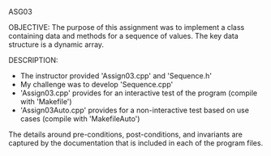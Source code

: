 ASG03

OBJECTIVE: 
The purpose of this assignment was to implement a class containing data and methods for a sequence of values. The key data structure is a dynamic array.

DESCRIPTION: 
- The instructor provided 'Assign03.cpp' and 'Sequence.h'
- My challenge was to develop 'Sequence.cpp' 
- 'Assign03.cpp' provides for an interactive test of the program (compile with 'Makefile')
- 'Assign03Auto.cpp' provides for a non-interactive test based on use cases (compile with 'MakefileAuto')

The details around pre-conditions, post-conditions, and invariants are captured by the documentation that is included in each of the program files.
